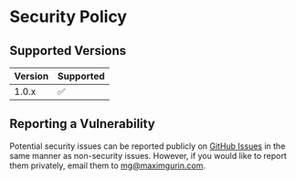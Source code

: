 # Security Policy

## Supported Versions

| Version | Supported          |
| ------- | ------------------ |
| 1.0.x   | :white_check_mark: |

## Reporting a Vulnerability

Potential security issues can be reported publicly
on [GitHub Issues](https://github.com/maximgurin/verifica/issues) in the same manner as non-security issues.
However, if you would like to report them privately, email them to mg@maximgurin.com.

